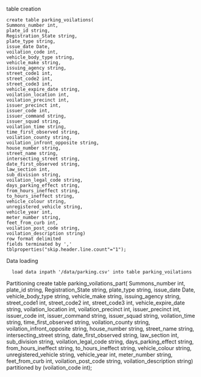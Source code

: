 table creation 

    create table parking_voilations(
    Summons_number int,
    plate_id string,
    Registration_State string,
    plate_type string,
    issue_date Date,
    voilation_code int,
    vehicle_body_type string,
    vehicle_make string,
    issuing_agency string,
    street_code1 int,
    street_code2 int,
    street_code3 int,
    vehicle_expire_date string,
    voilation_location int,
    voilation_precinct int,
    issuer_precinct int,
    issuer_code int,
    issuer_command string,
    issuer_squad string,
    voilation_time string,
    time_first_observed string,
    voilation_county string,
    voilation_infront_opposite string,
    house_number string,
    street_name string,
    intersecting_street string,
    date_first_observed string,
    law_section int,
    sub_division string,
    voilation_legal_code string,
    days_parking_effect string,
    from_hours_ineffect string,
    to_hours_ineffect string,
    vehicle_colour string,
    unregistered_vehicle string,
    vehicle_year int,
    meter_number string,
    feet_from_curb int,
    voilation_post_code string,
    voilation_description string)
    row format delimited 
    fields terminated by ','
    tblproperties("skip.header.line.count"="1");
    
    
 Data loading
 
      load data inpath '/data/parking.csv' into table parking_voilations
      
 Partitioning 
    create table parking_voilations_part(
    Summons_number int,
    plate_id string,
    Registration_State string,
    plate_type string,
    issue_date Date,
    vehicle_body_type string,
    vehicle_make string,
    issuing_agency string,
    street_code1 int,
    street_code2 int,
    street_code3 int,
    vehicle_expire_date string,
    voilation_location int,
    voilation_precinct int,
    issuer_precinct int,
    issuer_code int,
    issuer_command string,
    issuer_squad string,
    voilation_time string,
    time_first_observed string,
    voilation_county string,
    voilation_infront_opposite string,
    house_number string,
    street_name string,
    intersecting_street string,
    date_first_observed string,
    law_section int,
    sub_division string,
    voilation_legal_code string,
    days_parking_effect string,
    from_hours_ineffect string,
    to_hours_ineffect string,
    vehicle_colour string,
    unregistered_vehicle string,
    vehicle_year int,
    meter_number string,
    feet_from_curb int,
    voilation_post_code string,
    voilation_description string)
    partitioned by (voilation_code int);
    
 
 

